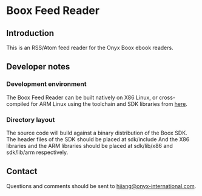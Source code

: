 # Boox Feed Reader

## Introduction

This is an RSS/Atom feed reader for the Onyx Boox ebook readers.

## Developer notes

### Development environment

The Boox Feed Reader can be built natively on X86 Linux, or
cross-compiled for ARM Linux using the toolchain and SDK libraries from
[here](http://dev.onyxcommunity.com/sdk/).

### Directory layout

The source code will build against a binary distribution of the Boox
SDK. The header files of the SDK should be placed at
    sdk/include
And the X86 libraries and the ARM libraries should be placed at
    sdk/lib/x86
and
    sdk/lib/arm
respectively.

## Contact

Questions and comments should be sent to hjiang@onyx-international.com.
